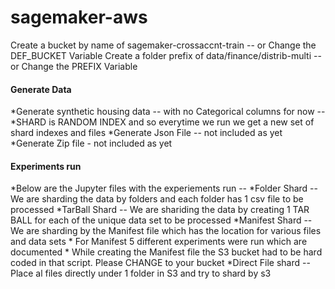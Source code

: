# sagemaker-aws

Create a bucket by name of sagemaker-crossaccnt-train -- or Change the DEF_BUCKET Variable
Create a folder prefix of data/finance/distrib-multi  -- or Change the PREFIX Variable



#### Generate Data
*Generate synthetic housing data -- with no Categorical columns for now -- 
    *SHARD is RANDOM INDEX and so everytime we run we get a new set of shard indexes and files
    *Generate Json File -- not included as yet
    *Generate Zip file - not included as yet
    
#### Experiments run
*Below are the Jupyter files with the experiements run -- 
    *Folder Shard -- We are sharding the data by folders and each folder has 1 csv file to be processed
    *TarBall Shard -- We are shariding the data by creating 1 TAR BALL for each of the unique data set to be processed
    *Manifest Shard -- We are sharding by the Manifest file which has the location for various files and data sets
        * For Manifest 5 different experiments were run which are documented 
        * While creating the Manifest file the S3 bucket had to be hard coded in that script. Please CHANGE to your bucket
    *Direct File shard -- Place al files directly under 1 folder in S3 and try to shard by s3
    
    
